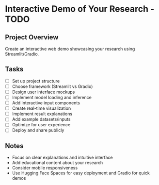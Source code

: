 # Interactive Demo of Your Research - TODO

## Project Overview
Create an interactive web demo showcasing your research using Streamlit/Gradio.

## Tasks
- [ ] Set up project structure
- [ ] Choose framework (Streamlit vs Gradio)
- [ ] Design user interface mockups
- [ ] Implement model loading and inference
- [ ] Add interactive input components
- [ ] Create real-time visualization
- [ ] Implement result explanations
- [ ] Add example datasets/inputs
- [ ] Optimize for user experience
- [ ] Deploy and share publicly

## Notes
- Focus on clear explanations and intuitive interface
- Add educational content about your research
- Consider mobile responsiveness
- Use Hugging Face Spaces for easy deployment and Gradio for quick demos
